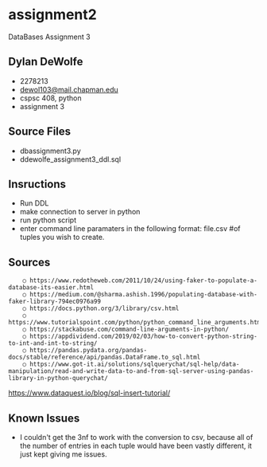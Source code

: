 # assignment2
DataBases Assignment 3

## Dylan DeWolfe
  - 2278213
  - dewol103@mail.chapman.edu
  - cspsc 408, python
  - assignment 3

## Source Files
- dbassignment3.py
- ddewolfe_assignment3_ddl.sql

## Insructions
- Run DDL 
- make connection to server in python 
- run python script 
- enter command line paramaters in the following format: file.csv #of tuples you wish to create. 


## Sources
		○ https://www.redotheweb.com/2011/10/24/using-faker-to-populate-a-database-its-easier.html
		○ https://medium.com/@sharma.ashish.1996/populating-database-with-faker-library-794ec0976a99
		○ https://docs.python.org/3/library/csv.html
		○ https://www.tutorialspoint.com/python/python_command_line_arguments.htm
		○ https://stackabuse.com/command-line-arguments-in-python/
		○ https://appdividend.com/2019/02/03/how-to-convert-python-string-to-int-and-int-to-string/
		○ https://pandas.pydata.org/pandas-docs/stable/reference/api/pandas.DataFrame.to_sql.html
		○ https://www.got-it.ai/solutions/sqlquerychat/sql-help/data-manipulation/read-and-write-data-to-and-from-sql-server-using-pandas-library-in-python-querychat/
https://www.dataquest.io/blog/sql-insert-tutorial/

## Known Issues
- I couldn't get the 3nf to work with the conversion to csv, because all of the number of entries in each tuple would have been vastly different, it just kept giving me issues.

